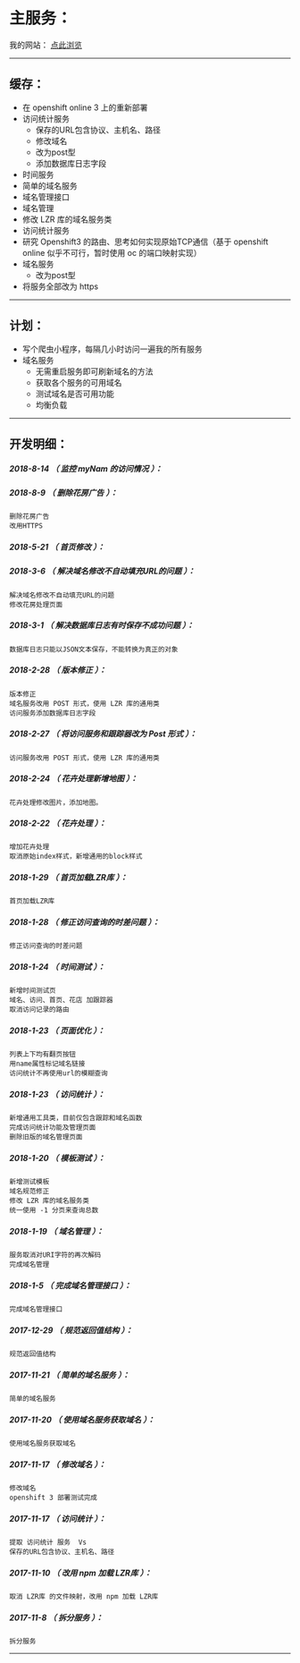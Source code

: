 主服务：
=======

我的网站： [点此浏览](http://www.ziniulian.tk/)

*******************************************************************

缓存：
-------------------------------------------------------------------

- 在 openshift online 3 上的重新部署
- 访问统计服务
	- 保存的URL包含协议、主机名、路径
	- 修改域名
	- 改为post型
	- 添加数据库日志字段
- 时间服务
- 简单的域名服务
- 域名管理接口
- 域名管理
- 修改 LZR 库的域名服务类
- 访问统计服务
- 研究 Openshift3 的路由、思考如何实现原始TCP通信（基于 openshift online 似乎不可行，暂时使用 oc 的端口映射实现）
- 域名服务
	- 改为post型
- 将服务全部改为 https

*******************************************************************

计划：
-------------------------------------------------------------------

- 写个爬虫小程序，每隔几小时访问一遍我的所有服务
- 域名服务
	- 无需重启服务即可刷新域名的方法
	- 获取各个服务的可用域名
	- 测试域名是否可用功能
	- 均衡负载


*******************************************************************

开发明细：
-------------------------------------------------------------------

##### 2018-8-14 （ 监控 myNam 的访问情况 ）：

##### 2018-8-9 （ 删除花房广告 ）：
	删除花房广告
	改用HTTPS

##### 2018-5-21 （ 首页修改 ）：

##### 2018-3-6 （ 解决域名修改不自动填充URL的问题 ）：
	解决域名修改不自动填充URL的问题
	修改花房处理页面

##### 2018-3-1 （ 解决数据库日志有时保存不成功问题 ）：
	数据库日志只能以JSON文本保存，不能转换为真正的对象

##### 2018-2-28 （ 版本修正 ）：
	版本修正
	域名服务改用 POST 形式，使用 LZR 库的通用类
	访问服务添加数据库日志字段

##### 2018-2-27 （ 将访问服务和跟踪器改为 Post 形式 ）：
	访问服务改用 POST 形式，使用 LZR 库的通用类

##### 2018-2-24 （ 花卉处理新增地图 ）：
	花卉处理修改图片，添加地图。

##### 2018-2-22 （ 花卉处理 ）：
	增加花卉处理
	取消原始index样式，新增通用的block样式

##### 2018-1-29 （ 首页加载LZR库 ）：
	首页加载LZR库

##### 2018-1-28 （ 修正访问查询的时差问题 ）：
	修正访问查询的时差问题

##### 2018-1-24 （ 时间测试 ）：
	新增时间测试页
	域名、访问、首页、花店 加跟踪器
	取消访问记录的路由

##### 2018-1-23 （ 页面优化 ）：
	列表上下均有翻页按钮
	用name属性标记域名链接
	访问统计不再使用url的模糊查询

##### 2018-1-23 （ 访问统计 ）：
	新增通用工具类，目前仅包含跟踪和域名函数
	完成访问统计功能及管理页面
	删除旧版的域名管理页面

##### 2018-1-20 （ 模板测试 ）：
	新增测试模板
	域名规范修正
	修改 LZR 库的域名服务类
	统一使用 -1 分页来查询总数

##### 2018-1-19 （ 域名管理 ）：
	服务取消对URI字符的再次解码
	完成域名管理

##### 2018-1-5 （ 完成域名管理接口 ）：
	完成域名管理接口

##### 2017-12-29 （ 规范返回值结构 ）：
	规范返回值结构

##### 2017-11-21 （ 简单的域名服务 ）：
	简单的域名服务

##### 2017-11-20 （ 使用域名服务获取域名 ）：
	使用域名服务获取域名

##### 2017-11-17 （ 修改域名 ）：
	修改域名
	openshift 3 部署测试完成

##### 2017-11-17 （ 访问统计 ）：
	提取 访问统计 服务	Vs
	保存的URL包含协议、主机名、路径

##### 2017-11-10 （ 改用 npm 加载 LZR库 ）：
	取消 LZR库 的文件映射，改用 npm 加载 LZR库

##### 2017-11-8 （ 拆分服务 ）：
	拆分服务

*******************************************************************
